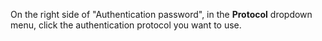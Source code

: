 On the right side of "Authentication password", in the **Protocol** dropdown menu, click the authentication protocol you want to use.
